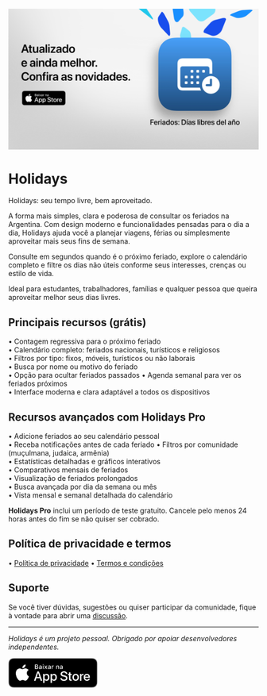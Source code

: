 [![Holidays App](images/banner.png)](https://apps.apple.com/app/id6744455042)

# Holidays

Holidays: seu tempo livre, bem aproveitado.

A forma mais simples, clara e poderosa de consultar os feriados na Argentina.
Com design moderno e funcionalidades pensadas para o dia a dia, Holidays ajuda você a planejar viagens, férias ou simplesmente aproveitar mais seus fins de semana.

Consulte em segundos quando é o próximo feriado, explore o calendário completo e filtre os dias não úteis conforme seus interesses, crenças ou estilo de vida.

Ideal para estudantes, trabalhadores, famílias e qualquer pessoa que queira aproveitar melhor seus dias livres.

## Principais recursos (grátis)

• Contagem regressiva para o próximo feriado  
• Calendário completo: feriados nacionais, turísticos e religiosos  
• Filtros por tipo: fixos, móveis, turísticos ou não laborais  
• Busca por nome ou motivo do feriado  
• Opção para ocultar feriados passados
• Agenda semanal para ver os feriados próximos  
• Interface moderna e clara adaptável a todos os dispositivos  

## Recursos avançados com Holidays Pro

• Adicione feriados ao seu calendário pessoal  
• Receba notificações antes de cada feriado
• Filtros por comunidade (muçulmana, judaica, armênia)  
• Estatísticas detalhadas e gráficos interativos  
• Comparativos mensais de feriados  
• Visualização de feriados prolongados  
• Busca avançada por dia da semana ou mês  
• Vista mensal e semanal detalhada do calendário

**Holidays Pro** inclui um período de teste gratuito. Cancele pelo menos 24 horas antes do fim se não quiser ser cobrado.

## Política de privacidade e termos

• [Política de privacidade](https://lucasditomase.github.io/feriados/pt/privacy-policy)
• [Termos e condições](https://lucasditomase.github.io/feriados/pt/terms-and-conditions)

## Suporte

Se você tiver dúvidas, sugestões ou quiser participar da comunidade, fique à vontade para abrir uma [discussão](https://github.com/lucasditomase/feriados/discussions).

---

*Holidays é um projeto pessoal. Obrigado por apoiar desenvolvedores independentes.*

<p align="left">
  <a href="https://apps.apple.com/app/id6744455042">
    <img src="images/download-badge.svg" alt="Baixar na App Store" height="60">
  </a>
</p>
